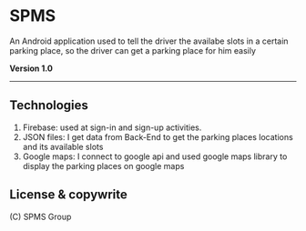 # SPMS
An Android application used to tell the driver the availabe slots in a certain parking place,
so the driver can get a parking place for him easily

**Version 1.0**

---

## Technologies

1. Firebase: used at sign-in and sign-up activities.
2. JSON files: I get data from Back-End to get the parking places locations and its available slots
3. Google maps: I connect to google api and used google maps library to display the parking places on google maps

## License & copywrite

(C) SPMS Group 
